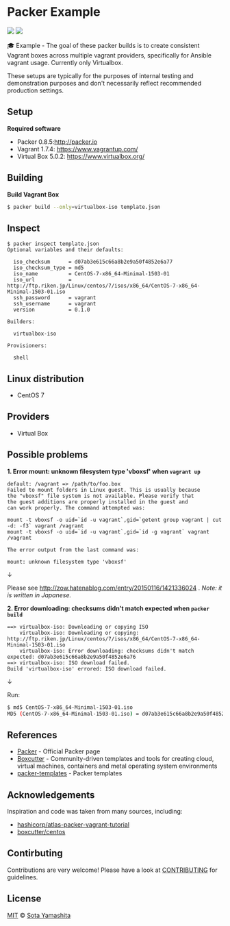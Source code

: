 # Packer Example

[![][example-badge]][example]
[![][mit-badge]][mit]

:mortar_board:  Example - The goal of these packer builds is to create consistent Vagrant boxes across multiple vagrant providers, specifically for Ansible vagrant usage. Currently only Virtualbox.

These setups are typically for the purposes of internal testing and demonstration purposes and don't necessarily reflect recommended production settings.

## Setup

**Required software**

* Packer 0.8.5:http://packer.io
* Vagrant 1.7.4: https://www.vagrantup.com/
* Virtual Box 5.0.2: https://www.virtualbox.org/

## Building

**Build Vagrant Box**

```bash
$ packer build --only=virtualbox-iso template.json
```

## Inspect

```
$ packer inspect template.json
Optional variables and their defaults:

  iso_checksum      = d07ab3e615c66a8b2e9a50f4852e6a77
  iso_checksum_type = md5
  iso_name          = CentOS-7-x86_64-Minimal-1503-01
  iso_url           = http://ftp.riken.jp/Linux/centos/7/isos/x86_64/CentOS-7-x86_64-Minimal-1503-01.iso
  ssh_password      = vagrant
  ssh_username      = vagrant
  version           = 0.1.0

Builders:

  virtualbox-iso

Provisioners:

  shell
```

## Linux distribution

* CentOS 7

## Providers

* Virtual Box

## Possible problems

**1\. Error mount: unknown filesystem type 'vboxsf' when `vagrant up`**

```
default: /vagrant => /path/to/foo.box
Failed to mount folders in Linux guest. This is usually because
the "vboxsf" file system is not available. Please verify that
the guest additions are properly installed in the guest and
can work properly. The command attempted was:

mount -t vboxsf -o uid=`id -u vagrant`,gid=`getent group vagrant | cut -d: -f3` vagrant /vagrant
mount -t vboxsf -o uid=`id -u vagrant`,gid=`id -g vagrant` vagrant /vagrant

The error output from the last command was:

mount: unknown filesystem type 'vboxsf'
```

↓

Please see http://zow.hatenablog.com/entry/20150116/1421336024 . _Note: it is written in Japanese._

**2\. Error downloading: checksums didn't match expected when `packer build`**

```
==> virtualbox-iso: Downloading or copying ISO
    virtualbox-iso: Downloading or copying: http://ftp.riken.jp/Linux/centos/7/isos/x86_64/CentOS-7-x86_64-Minimal-1503-01.iso
    virtualbox-iso: Error downloading: checksums didn't match expected: d07ab3e615c66a8b2e9a50f4852e6a76
==> virtualbox-iso: ISO download failed.
Build 'virtualbox-iso' errored: ISO download failed.
```

↓

Run:

```bash
$ md5 CentOS-7-x86_64-Minimal-1503-01.iso
MD5 (CentOS-7-x86_64-Minimal-1503-01.iso) = d07ab3e615c66a8b2e9a50f4852e6a77
```

## References

* [Packer](http://packer.io) - Official Packer page
* [Boxcutter](https://github.com/boxcutter) - Community-driven templates and tools for creating cloud, virtual machines, containers and metal operating system environments
* [packer-templates](https://github.com/shiguredo/packer-templates) - Packer templates

## Acknowledgements

Inspiration and code was taken from many sources, including:

* [hashicorp/atlas-packer-vagrant-tutorial](https://github.com/hashicorp/atlas-packer-vagrant-tutorial)
* [boxcutter/centos](https://github.com/boxcutter/centos)

## Contirbuting

Contributions are very welcome! Please have a look at [CONTRIBUTING](CONTIRBUTING.md) for guidelines.

## License

[MIT][mit] © [Sota Yamashita][me]

[example]:        https://github.com/search?utf8=%E2%9C%93&q=example%2Buser%3Asotayamashita&type=Repositories&ref=searchresults
[example-badge]:  https://img.shields.io/badge/for-example-orange.svg?style=flat-square
[mit]:            https://github.com/sotayamashita/packer-example/blob/master/LICENSE.md
[mit-badge]:      https://img.shields.io/github/license/sotayamashita/bdash.svg?style=flat-square
[me]:             https://github.com/sotayamashita
